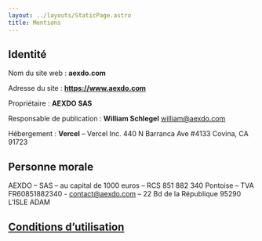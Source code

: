 ```yaml
---
layout: ../layouts/StaticPage.astro
title: Mentions
---
```


## Identité

Nom du site web : **aexdo.com**

Adresse du site : **<https://www.aexdo.com>**

Propriétaire : **AEXDO SAS**

Responsable de publication : **William Schlegel** [william@aexdo.com](mailto:william@aexdo.com)

Hébergement : **Vercel** – Vercel Inc. 440 N Barranca Ave #4133 Covina, CA 91723

## Personne morale

AEXDO – SAS – au capital de 1000 euros – RCS 851 882 340 Pontoise – TVA FR60851882340 - [contact@aexdo.com](mailto:contact@aexdo.com) – 22 Bd de la République 95290 L'ISLE ADAM

## [Conditions d’utilisation](/cgu)
